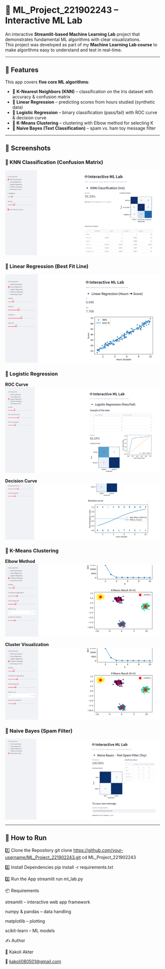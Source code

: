 # 🤖 ML_Project_221902243 – Interactive ML Lab  

An interactive **Streamlit-based Machine Learning Lab** project that demonstrates fundamental ML algorithms with clear visualizations.  
This project was developed as part of my **Machine Learning Lab course** to make algorithms easy to understand and test in real-time.  

---

## 🔹 Features  
This app covers **five core ML algorithms**:  

- 📌 **K-Nearest Neighbors (KNN)** – classification on the Iris dataset with accuracy & confusion matrix  
- 📌 **Linear Regression** – predicting scores from hours studied (synthetic data)  
- 📌 **Logistic Regression** – binary classification (pass/fail) with ROC curve & decision curve  
- 📌 **K-Means Clustering** – clustering with Elbow method for selecting K  
- 📌 **Naive Bayes (Text Classification)** – spam vs. ham toy message filter  

---

## 📸 Screenshots  

### 🔹 KNN Classification (Confusion Matrix)  
![KNN Confusion Matrix](screenshots/knn.png)  

### 🔹 Linear Regression (Best Fit Line)  
![Linear Regression](screenshots/linear.png)  

### 🔹 Logistic Regression  
**ROC Curve**  
![Logistic Regression ROC](screenshots/logit_roc.png)  

**Decision Curve**  
![Logistic Regression Decision](screenshots/logit_decision.png)  

### 🔹 K-Means Clustering  
**Elbow Method**  
![K-Means Elbow](screenshots/kmeans_elbow.png)  

**Cluster Visualization**  
![K-Means Clusters](screenshots/kmeans_clusters.png)  

### 🔹 Naive Bayes (Spam Filter)  
![Naive Bayes](screenshots/naive_bayes.png)  

---

## 🚀 How to Run  

1️⃣ Clone the Repository
git clone https://github.com/your-username/ML_Project_221902243.git
cd ML_Project_221902243

2️⃣ Install Dependencies
pip install -r requirements.txt

3️⃣ Run the App
streamlit run ml_lab.py

📦 Requirements

streamlit – interactive web app framework

numpy & pandas – data handling

matplotlib – plotting

scikit-learn – ML models

✍️ Author

👩 Kakoli Akter

📧 kakoli080501@gmail.com
